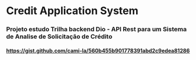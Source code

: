 # Credit Application System
### Projeto estudo Trilha backend Dio - API Rest para um Sistema de Analise de Solicitação de Crédito
#### https://gist.github.com/cami-la/560b455b901778391abd2c9edea81286

